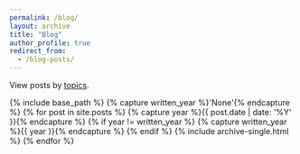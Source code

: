 ```yaml
---
permalink: /blog/
layout: archive
title: "Blog"
author_profile: true
redirect_from:
  - /blog-posts/
---
```


View posts by [topics](https://dovanquyet.github.io/tags/).
<!-- Some interesting topics are: ... 
<h2 id="{{ year | slugify }}" class="archive__subtitle">{{ year }}</h2> -->

{% include base_path %}
{% capture written_year %}'None'{% endcapture %}
{% for post in site.posts %}
  {% capture year %}{{ post.date | date: '%Y' }}{% endcapture %}
  {% if year != written_year %}
    {% capture written_year %}{{ year }}{% endcapture %}
  {% endif %}
  {% include archive-single.html %}
{% endfor %}
